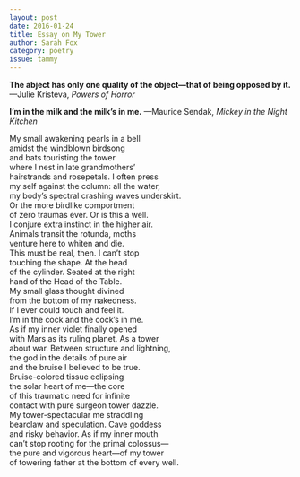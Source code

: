 ```yaml
---
layout: post 
date: 2016-01-24
title: Essay on My Tower
author: Sarah Fox
category: poetry
issue: tammy
---
```

**The abject has only one quality of the object—that of being opposed by it.** —Julie Kristeva, _Powers of Horror_

**I’m in the milk and the milk’s in me.** —Maurice Sendak, _Mickey in the Night Kitchen_

My small awakening pearls in a bell  
amidst the windblown birdsong  
and bats touristing the tower  
where I nest in late grandmothers’  
hairstrands and rosepetals. I often press  
my self against the column: all the water,  
my body’s spectral crashing waves underskirt.  
Or the more birdlike comportment  
of zero traumas ever. Or is this a well.  
I conjure extra instinct in the higher air.  
Animals transit the rotunda, moths  
venture here to whiten and die.  
This must be real, then. I can’t stop  
touching the shape. At the head  
of the cylinder. Seated at the right  
hand of the Head of the Table.  
My small glass thought divined  
from the bottom of my nakedness.  
If I ever could touch and feel it.  
I’m in the cock and the cock’s in me.  
As if my inner violet finally opened  
with Mars as its ruling planet. As a tower  
about war. Between structure and lightning,  
the god in the details of pure air  
and the bruise I believed to be true.  
Bruise-colored tissue eclipsing  
the solar heart of me—the core  
of this traumatic need for infinite  
contact with pure surgeon tower dazzle.  
My tower-spectacular me straddling  
bearclaw and speculation. Cave goddess  
and risky behavior. As if my inner mouth  
can’t stop rooting for the primal colossus—  
the pure and vigorous heart—of my tower  
of towering father at the bottom of every well.